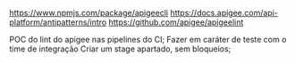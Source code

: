 https://www.npmjs.com/package/apigeecli
https://docs.apigee.com/api-platform/antipatterns/intro
https://github.com/apigee/apigeelint

POC do lint do apigee nas pipelines do CI; 
Fazer em caráter de teste com o time de integração
Criar um stage apartado, sem bloqueios;
